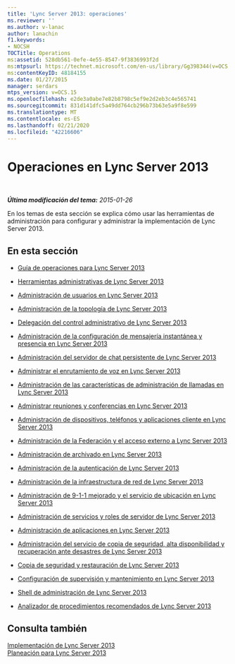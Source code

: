 ```yaml
---
title: 'Lync Server 2013: operaciones'
ms.reviewer: ''
ms.author: v-lanac
author: lanachin
f1.keywords:
- NOCSH
TOCTitle: Operations
ms:assetid: 528db561-0efe-4e55-8547-9f3836993f2d
ms:mtpsurl: https://technet.microsoft.com/en-us/library/Gg398344(v=OCS.15)
ms:contentKeyID: 48184155
ms.date: 01/27/2015
manager: serdars
mtps_version: v=OCS.15
ms.openlocfilehash: e2de3a0abe7e82b8798c5ef9e2d2eb3c4e565741
ms.sourcegitcommit: 831d141dfc5a49dd764cb296b73b63e5a9f8e599
ms.translationtype: MT
ms.contentlocale: es-ES
ms.lasthandoff: 02/21/2020
ms.locfileid: "42216606"
---
```

<div data-xmlns="http://www.w3.org/1999/xhtml">

<div class="topic" data-xmlns="http://www.w3.org/1999/xhtml" data-msxsl="urn:schemas-microsoft-com:xslt" data-cs="https://msdn.microsoft.com/">

<div data-asp="https://msdn2.microsoft.com/asp">

# <a name="operations-in-lync-server-2013"></a>Operaciones en Lync Server 2013

</div>

<div id="mainSection">

<div id="mainBody">

<span> </span>

_**Última modificación del tema:** 2015-01-26_

En los temas de esta sección se explica cómo usar las herramientas de administración para configurar y administrar la implementación de Lync Server 2013.

<div>

## <a name="in-this-section"></a>En esta sección

  - [Guía de operaciones para Lync Server 2013](lync-server-2013-operations-guide.md)

  - [Herramientas administrativas de Lync Server 2013](lync-server-2013-lync-server-administrative-tools.md)

  - [Administración de usuarios en Lync Server 2013](lync-server-2013-managing-users-in-lync-server.md)

  - [Administración de la topología de Lync Server 2013](lync-server-2013-managing-the-lync-server-topology.md)

  - [Delegación del control administrativo de Lync Server 2013](lync-server-2013-delegating-administrative-control-of-lync-server.md)

  - [Administración de la configuración de mensajería instantánea y presencia en Lync Server 2013](lync-server-2013-managing-im-and-presence-settings.md)

  - [Administración del servidor de chat persistente de Lync Server 2013](managing-lync-server-2013-persistent-chat-server.md)

  - [Administrar el enrutamiento de voz en Lync Server 2013](lync-server-2013-managing-voice-routing.md)

  - [Administración de las características de administración de llamadas en Lync Server 2013](lync-server-2013-managing-call-management-features.md)

  - [Administrar reuniones y conferencias en Lync Server 2013](lync-server-2013-managing-meetings-and-conferences.md)

  - [Administración de dispositivos, teléfonos y aplicaciones cliente en Lync Server 2013](lync-server-2013-managing-devices-phones-and-client-applications.md)

  - [Administración de la Federación y el acceso externo a Lync Server 2013](lync-server-2013-managing-federation-and-external-access-to-lync-server-2013.md)

  - [Administración de archivado en Lync Server 2013](lync-server-2013-managing-archiving.md)

  - [Administración de la autenticación de Lync Server 2013](lync-server-2013-managing-lync-server-authentication.md)

  - [Administración de la infraestructura de red de Lync Server 2013](lync-server-2013-managing-the-lync-server-2013-network-infrastructure.md)

  - [Administración de 9-1-1 mejorado y el servicio de ubicación en Lync Server 2013](lync-server-2013-managing-enhanced-9-1-1-and-the-location-service.md)

  - [Administración de servicios y roles de servidor de Lync Server 2013](lync-server-2013-managing-lync-server-services-and-server-roles.md)

  - [Administración de aplicaciones en Lync Server 2013](lync-server-2013-managing-applications.md)

  - [Administración del servicio de copia de seguridad, alta disponibilidad y recuperación ante desastres de Lync Server 2013](lync-server-2013-managing-lync-server-disaster-recovery-high-availability-and-backup-service.md)

  - [Copia de seguridad y restauración de Lync Server 2013](lync-server-2013-backing-up-and-restoring-lync-server.md)

  - [Configuración de supervisión y mantenimiento en Lync Server 2013](lync-server-2013-monitoring-and-health-configuration.md)

  - [Shell de administración de Lync Server 2013](lync-server-2013-lync-server-management-shell.md)

  - [Analizador de procedimientos recomendados de Lync Server 2013](lync-server-2013-lync-server-best-practices-analyzer.md)

</div>

<div>

## <a name="see-also"></a>Consulta también


[Implementación de Lync Server 2013](lync-server-2013-deployment.md)  
[Planeación para Lync Server 2013](lync-server-2013-planning.md)  
  

</div>

</div>

<span> </span>

</div>

</div>

</div>

